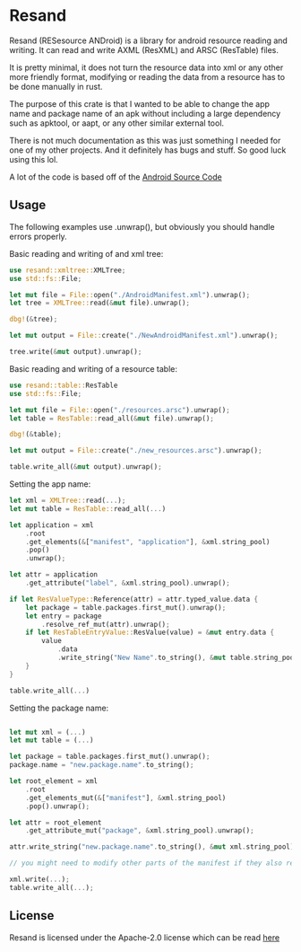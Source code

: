 # Resand

Resand (RESesource ANDroid) is a library for android resource reading and writing. It can read and
write AXML (ResXML) and ARSC (ResTable) files.

It is pretty minimal, it does not turn the resource data into xml or any other more friendly
format, modifying or reading the data from a resource has to be done manually in rust.

The purpose of this crate is that I wanted to be able to change the app name and package name of
an apk without including a large dependency such as apktool, or aapt, or any other similar external
tool.

There is not much documentation as this was just something I needed for one of my other projects.
And it definitely has bugs and stuff. So good luck using this lol.

A lot of the code is based off of the
[Android Source Code](https://android.googlesource.com/platform/frameworks/base/+/master/libs/androidfw/include/androidfw/ResourceTypes.h)

## Usage

The following examples use .unwrap(), but obviously you should handle errors properly.

Basic reading and writing of and xml tree:

```rust
use resand::xmltree::XMLTree;
use std::fs::File;

let mut file = File::open("./AndroidManifest.xml").unwrap();
let tree = XMLTree::read(&mut file).unwrap();

dbg!(&tree);

let mut output = File::create("./NewAndroidManifest.xml").unwrap();

tree.write(&mut output).unwrap();
```

Basic reading and writing of a resource table:

```rust
use resand::table::ResTable
use std::fs::File;

let mut file = File::open("./resources.arsc").unwrap();
let table = ResTable::read_all(&mut file).unwrap();

dbg!(&table);

let mut output = File::create("./new_resources.arsc").unwrap();

table.write_all(&mut output).unwrap();
```

Setting the app name:

```rust
let xml = XMLTree::read(...);
let mut table = ResTable::read_all(...)

let application = xml
    .root
    .get_elements(&["manifest", "application"], &xml.string_pool)
    .pop()
    .unwrap();

let attr = application
    .get_attribute("label", &xml.string_pool).unwrap();

if let ResValueType::Reference(attr) = attr.typed_value.data {
    let package = table.packages.first_mut().unwrap();
    let entry = package
        .resolve_ref_mut(attr).unwrap();
    if let ResTableEntryValue::ResValue(value) = &mut entry.data {
        value
            .data
            .write_string("New Name".to_string(), &mut table.string_pool);
    }
}

table.write_all(...)
```

Setting the package name:

```rust

let mut xml = (...)
let mut table = (...)

let package = table.packages.first_mut().unwrap();
package.name = "new.package.name".to_string();

let root_element = xml
    .root
    .get_elements_mut(&["manifest"], &xml.string_pool)
    .pop().unwrap();

let attr = root_element
    .get_attribute_mut("package", &xml.string_pool).unwrap();

attr.write_string("new.package.name".to_string(), &mut xml.string_pool);

// you might need to modify other parts of the manifest if they also refer to the package name

xml.write(...);
table.write_all(...);

```

## License

Resand is licensed under the Apache-2.0 license which can be read [here](./LICENSE)
